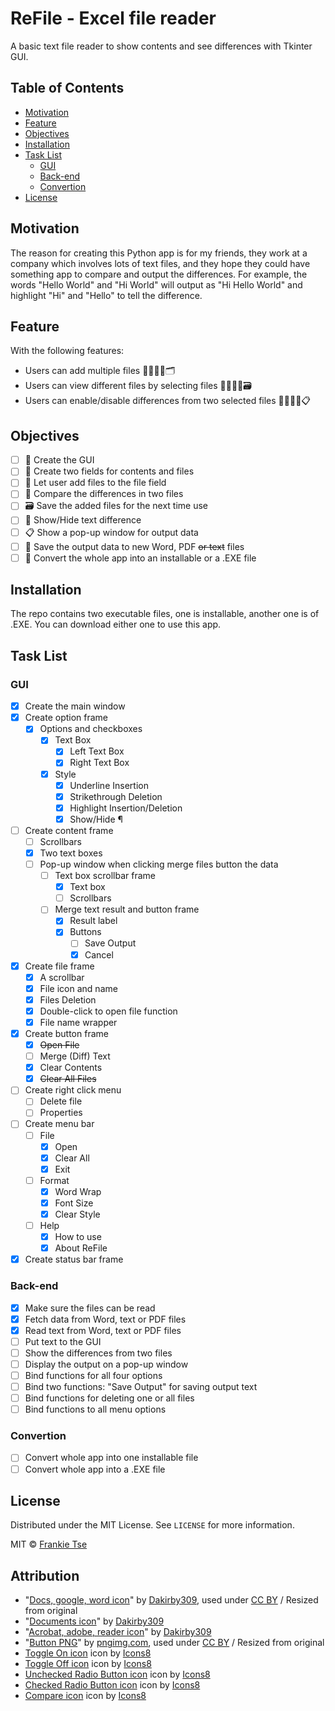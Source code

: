 <!-- PROJECT TITLE -->

# ReFile - Excel file reader

A basic text file reader to show contents and see differences with Tkinter GUI.

<!-- TABLE OF CONTENTS -->

## Table of Contents

-   [Motivation](#motivation)
-   [Feature](#feature)
-   [Objectives](#objectives)
-   [Installation](#installation)
-   [Task List](#task-list)
    -   [GUI](#gui)
    -   [Back-end](#back-end)
    -   [Convertion](#convertion)
-   [License](#license)

<!-- MOTIVATION -->

<a name="motivation" />

## Motivation

The reason for creating this Python app is for my friends, they work at a company which involves lots of text files, and they hope they could have something app to compare and output the differences. For example, the words "Hello World" and "Hi World" will output as "Hi Hello World" and highlight "Hi" and "Hello" to tell the difference.

<!-- FEATURE -->

<a name="feature" />

## Feature

With the following features:

-   Users can add multiple files 🙎‍♂️🙎‍♀️🗂
-   Users can view different files by selecting files 🙎‍♂️🙎‍♀️🗃
-   Users can enable/disable differences from two selected files 🙎‍♂️🙎‍♀️📋

<!-- '![example-app](example-app.gif)' need removing the quotes -->

<!-- OBJECTIVES -->

<a name="objectives" />

## Objectives

-   [ ] 🎨 Create the GUI
-   [ ] 📝 Create two fields for contents and files
-   [ ] 📑 Let user add files to the file field
-   [ ] 📖 Compare the differences in two files
-   [ ] 🗃 Save the added files for the next time use
-   [ ] 🙈 Show/Hide text difference
-   [ ] 📋 Show a pop-up window for output data
-   [ ] 💾 Save the output data to new Word, PDF ~~or text~~ files
-   [ ] 🚀 Convert the whole app into an installable or a .EXE file

<!-- INSTALLATION -->

<a name="installation" />

## Installation

The repo contains two executable files, one is installable, another one is of .EXE. You can download either one to use this app.

<!-- TASK LIST -->

<a name="task-list" />

## Task List

<a name="gui" />

### GUI

-   [x] Create the main window
-   [x] Create option frame
    -   [x] Options and checkboxes
        -   [x] Text Box
            -   [x] Left Text Box
            -   [x] Right Text Box
        -   [x] Style
            -   [x] Underline Insertion
            -   [x] Strikethrough Deletion
            -   [x] Highlight Insertion/Deletion
            -   [x] Show/Hide ¶
-   [ ] Create content frame
    -   [ ] Scrollbars
    -   [x] Two text boxes
    -   [ ] Pop-up window when clicking merge files button the data
        -   [ ] Text box scrollbar frame
            -   [x] Text box
            -   [ ] Scrollbars
        -   [ ] Merge text result and button frame
            -   [x] Result label
            -   [x] Buttons
                -   [ ] Save Output
                -   [x] Cancel
-   [x] Create file frame
    -   [x] A scrollbar
    -   [x] File icon and name
    -   [x] Files Deletion
    -   [x] Double-click to open file function
    -   [x] File name wrapper
-   [x] Create button frame
    -   [x] ~~Open File~~
    -   [ ] Merge (Diff) Text
    -   [x] Clear Contents
    -   [x] ~~Clear All Files~~
-   [ ] Create right click menu
    -   [ ] Delete file
    -   [ ] Properties
-   [ ] Create menu bar
    -   [ ] File
        -   [x] Open
        -   [x] Clear All
        -   [x] Exit
    -   [ ] Format
        -   [x] Word Wrap
        -   [x] Font Size
        -   [x] Clear Style
    -   [ ] Help
        -   [x] How to use
        -   [x] About ReFile
-   [x] Create status bar frame

<a name="back-end" />

### Back-end

-   [x] Make sure the files can be read
-   [x] Fetch data from Word, text or PDF files
-   [x] Read text from Word, text or PDF files
-   [ ] Put text to the GUI
-   [ ] Show the differences from two files
-   [ ] Display the output on a pop-up window
-   [ ] Bind functions for all four options
-   [ ] Bind two functions: "Save Output" for saving output text
-   [ ] Bind functions for deleting one or all files
-   [ ] Bind functions to all menu options

<a name="convertion" />

### Convertion

-   [ ] Convert whole app into one installable file
-   [ ] Convert whole app into a .EXE file

<!-- LICENSE -->

<a name="license" />

## License

Distributed under the MIT License. See `LICENSE` for more information.

MIT © [Frankie Tse]()

<!-- ATTRIBUTION -->

<a name="attribution" />

## Attribution

-   "[Docs, google, word icon](https://www.iconfinder.com/icons/97957/docs_google_word_icon)" by [Dakirby309](https://www.deviantart.com/dakirby309), used under [CC BY](https://creativecommons.org/licenses/by-nc/3.0/) / Resized from original
-   "[Documents icon](https://www.iconfinder.com/icons/99038/documents_icon)" by [Dakirby309](https://www.deviantart.com/dakirby309)
-   "[Acrobat, adobe, reader icon](https://www.iconfinder.com/icons/99074/acrobat_adobe_reader_icon)" by [Dakirby309](https://www.deviantart.com/dakirby309)
-   "[Button PNG](http://pngimg.com/download/31565)" by [pngimg.com](http://pngimg.com/), used under [CC BY](https://creativecommons.org/licenses/by-nc/4.0/) / Resized from original
-   [Toggle On icon](https://icons8.com/icons/set/toggle-on) icon by [Icons8](https://icons8.com)
-   [Toggle Off icon](https://icons8.com/icons/set/toggle-off) icon by [Icons8](https://icons8.com)
-   [Unchecked Radio Button icon](https://icons8.com/icons/set/unchecked-radio-button) icon by [Icons8](https://icons8.com)
-   [Checked Radio Button icon](https://icons8.com/icons/set/checked-radio-button) icon by [Icons8](https://icons8.com)
-   [Compare icon](https://icons8.com/icons/set/compare) icon by [Icons8](https://icons8.com)
